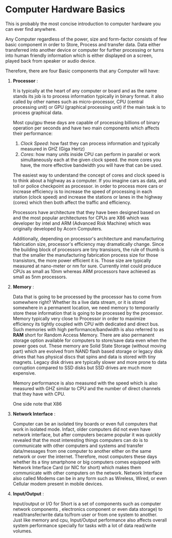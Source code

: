 [Path]: p "Frontend Developer,Backend Developer,Data Scientist"
[Topic]: t "CS"
[Cert]: c

# Computer Hardware Basics

This is probably the most concise introduction to computer hardware you can ever find anywhere.

Any Computer regardless of the power, size and form-factor consists of few basic component in order to Store, Process and transfer data. Data either transferred into another device or computer for further processing or turns into human friendly information which is either displayed on a screen, played back from speaker or audio device.

Therefore, there are four Basic components that any Computer will have:

1. **Processor** :

    It is typically at the heart of any computer or board and as the name stands its job is to process information typically in binary format. it also called by other names such as micro-processor, CPU (central processing unit) or GPU (graphical processing unit) if the main task is to process graphical data.

    Most cpu/gpu these days are capable of processing billions of binary operation per seconds and have two main components which affects their performance:
      1. *Clock Speed*: how fast they can process information and typically measured in GHZ (Giga Hertz)
      2. *Cores*: how many units inside CPU can perform in parallel or work simultaneously each at the given clock speed. the more cores you have, the more effective bandwidth you will have that can be used.

    The easiest way to understand the concept of cores and clock speed is to think about a highway as a computer. If you imagine cars as data, and toll or police checkpoint as processor. in order to process more cars or increase efficiency is to increase the speed of processing in each station (clock speed) and increase the stations or lanes in the highway (cores) which then both affect the traffic and efficiency.

    Processors have architecture that they have been designed based on and the most popular architectures for CPUs are X86 which was developer by intel and ARM (Advanced Risk Machine) which was originally developed by Acorn Computers.

    Additionally, depending on processor's architecture and manufacturing fabrication size, processor's efficiency may dramatically change. Since the building block of processors are tiny transisors, the rule of thumb is that the smaller the manufacturing fabrication process size for those transistors, the more power efficient it is. Those size are typically measured at nano-meter or nm for sure. Currently intel could produce CPUs as small as 10nm whereas ARM processors have achieved as small as 5nm processors.

2. **Memory** :

    Data that is going to be processed by the processor has to come from somewhere right? Whether its a live data stream, or it is stored somewhere in a permanent location, we need memory to temporarily store these information that is going to be processed by the processor. Memory typically very close to Processor in order to maximize efficiency its tightly coupled with CPU with dedicated and direct bus. Such memories with high performance/bandwidth is also referred to as **RAM** short for Random Access Memory. There are also permanent storage option available for computers to store/save data even when the power goes out. These memory are Solid State Storage (without moving part) which are evolved from NAND flash based storage or legacy disk drives that has physical discs that spins and data is stored with tiny magnets. Legacy disk drives are typically slower and more prone to data corruption compared to SSD disks but SSD drives are much more expensive.

    Memory performance is also measured with the speed which is also measured with GHZ similar to CPU and the number of direct channels that they have with CPU.

    One side note that X86

3. **Network Interface** :

    Computer can be an isolated tiny boards or even full computers that work in isolated mode. Infact, older computers did not even have network interface, but after computers became popular it was quickly revealed that the most interesting things computers can do is to communicate with other computers and systems and transfer data/messages from one computer to another either on the same network or over the internet. Therefore, most computers these days whether its a tiny smartphone or big computers comes equipped with Network Interface Card (or NIC for short) which makes them communicate with other computers on the network. Network Interface also called Modems can be in any form such as Wireless, Wired, or even Cellular modem present in mobile devices.

4. **Input/Output** :

    Input/output or I/O for Short is a set of components such as computer network components , electronics component or even data storage) to read/transfer/write data to/from user or from one system to another. Just like memory and cpu, Input/Output performance also affects overall system performance specially for tasks with a lot of data read/write volumes.
